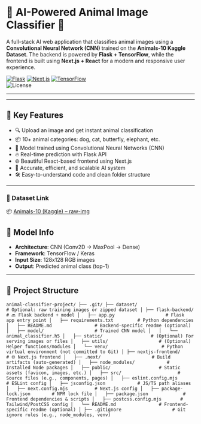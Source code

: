 # 🐾 AI-Powered Animal Image Classifier 🧠

A full-stack AI web application that classifies animal images using a **Convolutional Neural Network (CNN)** trained on the **Animals-10 Kaggle Dataset**. The backend is powered by **Flask + TensorFlow**, while the frontend is built using **Next.js + React** for a modern and responsive user experience.

[![Flask](https://img.shields.io/badge/Backend-Flask-blue.svg)](https://flask.palletsprojects.com/) 
[![Next.js](https://img.shields.io/badge/Frontend-Next.js-black.svg)](https://nextjs.org/) 
[![TensorFlow](https://img.shields.io/badge/ML-TensorFlow-orange.svg)](https://www.tensorflow.org/)  
![License](https://img.shields.io/badge/license-MIT-green.svg)

---


---

## 🚀 Key Features

- 🔍 Upload an image and get instant animal classification
- 📦 10+ animal categories: dog, cat, butterfly, elephant, etc.
- 🧠 Model trained using Convolutional Neural Networks (CNN)
- 🔥 Real-time prediction with Flask API
- 🌐 Beautiful React-based frontend using Next.js
- 🎯 Accurate, efficient, and scalable AI system
- 🛠️ Easy-to-understand code and clean folder structure

---

### 🔗 Dataset Link

📦 [Animals-10 (Kaggle) – raw-img](https://www.kaggle.com/datasets/alessiocorrado99/animals10)

## 🧠 Model Info

- **Architecture**: CNN (Conv2D → MaxPool → Dense)
- **Framework**: TensorFlow / Keras
- **Input Size**: 128x128 RGB images
- **Output**: Predicted animal class (top-1)

---

## 📁 Project Structure

`animal-classifier-project/
├── .git/
├── dataset/                      # Optional: raw training images or zipped dataset
│
├── flask-backend/               # 🔙 Flask backend + model
│   ├── app.py                   # Flask app entry point
│   ├── requirements.txt         # Python dependencies
│   ├── README.md                # Backend-specific readme (optional)
│   ├── model/                   # Trained CNN model
│   │   └── animal_classifier.h5
│   ├── static/                  # (Optional) For serving images or files
│   ├── utils/                   # (Optional) Helper functions/modules
│   └── venv/                    # Python virtual environment (not committed to Git)
│
├── nextjs-frontend/             # 🌐 Next.js frontend
│   ├── .next/                   # Build artifacts (auto-generated)
│   ├── node_modules/            # Installed Node packages
│   ├── public/                  # Static assets (favicon, images, etc.)
│   ├── src/                     # Source files (e.g., components, pages)
│   ├── eslint.config.mjs        # ESLint config
│   ├── jsconfig.json            # JS/TS path aliases
│   ├── next.config.mjs          # Next.js config
│   ├── package-lock.json        # NPM lock file
│   ├── package.json             # Frontend dependencies & scripts
│   ├── postcss.config.mjs       # Tailwind/PostCSS config
│   └── README.md                # Frontend-specific readme (optional)
│
├── .gitignore                   # Git ignore rules (e.g., node_modules, venv)`


